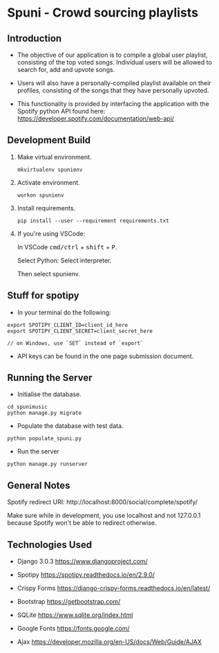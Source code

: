 # Spuni - Crowd sourcing playlists
## Introduction
- The objective of our application is to compile a global user playlist, consisting of the top voted songs. Individual users will be allowed to search for, add and upvote songs.​

- Users will also have a personally-compiled playlist available on their profiles, consisting of the songs that they have personally upvoted.​

- This functionality is provided by interfacing the application with the Spotify python API found here: https://developer.spotify.com/documentation/web-api/​

## Development Build
1. Make virtual environment.

    `mkvirtualenv spunienv`
2. Activate environment.

    `workon spunienv`
3. Install requirements.

    `pip install --user --requirement requirements.txt`
4. If you're using VSCode:

    In VSCode <kbd>cmd/ctrl</kbd> + <kbd>shift</kbd> + <kbd>P</kbd>.

    Select Python: Select interpreter.

    Then select spunienv.




## Stuff for spotipy

- In your terminal do the following:

```
export SPOTIPY_CLIENT_ID=client_id_here
export SPOTIPY_CLIENT_SECRET=client_secret_here

// on Windows, use `SET` instead of `export`
```
- API keys can be found in the one page submission document.

## Running the Server

- Initialise the database.

```
cd spunimusic
python manage.py migrate
```

- Populate the database with test data.

```
python populate_spuni.py
```

- Run the server

```
python manage.py runserver
```

## General Notes
Spotify redirect URI: http://localhost:8000/social/complete/spotify/

Make sure while in development, you use localhost and not 127.0.0.1 because Spotify won't be able to redirect otherwise.

## Technologies Used

- Django 3.0.3 
https://www.djangoproject.com/

- Spotipy
https://spotipy.readthedocs.io/en/2.9.0/

- Crispy Forms
https://django-crispy-forms.readthedocs.io/en/latest/

- Bootstrap
https://getbootstrap.com/

- SQLite
https://www.sqlite.org/index.html

- Google Fonts
https://fonts.google.com/

- Ajax
https://developer.mozilla.org/en-US/docs/Web/Guide/AJAX

